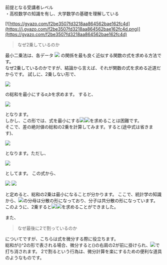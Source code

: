 前提となる受講者レベル  
・高校数学の知識を有し、大学数学の基礎を理解している

[![https://gyazo.com/f2be3507fd3218aa864562bae162fc4d](https://i.gyazo.com/f2be3507fd3218aa864562bae162fc4d.png)](https://gyazo.com/f2be3507fd3218aa864562bae162fc4d)

> なぜ2乗しているのか

最小二乗法は、各データ
<img src = "https://latex.codecogs.com/png.latex?(x_i,y_i)">
の関係を最も良く近似する関数の式を求める方法です。  
なぜ2乗しているのかですが、結論から言えば、それが関数の式を求める近道だからです。
試しに、2乗しない形で、

<img src = "https://latex.codecogs.com/png.latex?$y_i&space;-&space;(ax_i&space;&plus;&space;b)$">

の総和を最小にする$a$,$b$を求めます。
すると、  


<img src = "https://latex.codecogs.com/png.latex?n&space;\left&space;|&space;y_i&space;-&space;(ax_i&space;&plus;&space;b)&space;\right&space;|">

となります。  
しかし、この形では、式を最小にする<img src = "https://latex.codecogs.com/png.latex?a,"><img src = "https://latex.codecogs.com/png.latex?b">を求めることは困難です。  
そこで、差の絶対値の総和の2乗を計算してみます。すると(途中式は省きます)、

<img src = "https://latex.codecogs.com/png.latex?n\{&space;b&space;-&space;(&space;\bar{y}&space;-&space;a&space;\bar{x}&space;)&space;\}^2&space;&plus;&space;\left&space;(&space;\sum&space;x_i^2&space;-&space;n&space;\bar{x}^2&space;\right&space;)&space;\left\{&space;a&space;-&space;\frac{&space;\sum&space;x_i&space;y_i&space;-&space;n&space;\bar{x}\bar{y}&space;}{&space;\sum&space;x_i^2&space;-&space;n&space;\bar{x}^2&space;}&space;\right\}^2&space;&plus;&space;\sum&space;y_i^2&space;-&space;n&space;\bar{y}^2&space;-&space;\frac{&space;(\sum&space;x_i&space;y_i&space;-&space;n&space;\bar{x}\bar{y})^2&space;}{&space;\sum&space;x_i^2&space;-&space;n&space;\bar{x}^2&space;}">


となります。ただし、  

<img src = "https://latex.codecogs.com/png.latex?\sum&space;x_i&space;=&space;n&space;\bar{x}$,&space;$\sum&space;y_i&space;=&space;n&space;\bar{y}">

としてます。
この式から、

<img src = "https://latex.codecogs.com/png.latex?a&space;=&space;\frac{&space;\sum&space;x_i&space;y_i&space;-&space;n&space;\bar{x}\bar{y}&space;}{&space;\sum&space;x_i^2&space;-&space;n&space;\bar{x}^2&space;}">  

<img src = "https://latex.codecogs.com/png.latex?b&space;=&space;\bar{y}&space;-&space;a&space;\bar{x}">

と定めると、総和の2乗は最小になることが分かります。
ここで、統計学の知識から、<img src = "https://latex.codecogs.com/png.latex?a">の分母は分散の形になっており、分子は共分散の形になっています。
このように、2乗すると<img src = "https://latex.codecogs.com/png.latex?a,"><img src = "https://latex.codecogs.com/png.latex?b">を求めることができました。

また、

> なぜ最後に2で割っているのか

についてですが、こちらは式を微分する際に役立ちます。  
総和が()^2の形で表される場合、微分すると()の右肩の2が前に掛けられ、<img src = "https://latex.codecogs.com/png.latex?\frac{1}{2}">で打ち消されます。
2で割るという行為は、微分計算を楽にするための便利な道具のようなものです。
